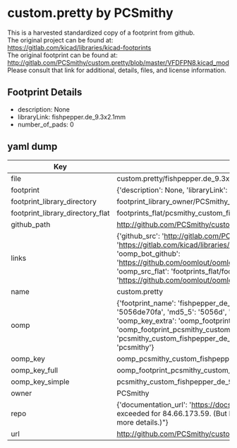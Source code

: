 # custom.pretty by PCSmithy  
This is a harvested standardized copy of a footprint from github.  
The original project can be found at:  
https://gitlab.com/kicad/libraries/kicad-footprints  
The original footprint can be found at:
http://gitlab.com/PCSmithy/custom.pretty/blob/master/VFDFPN8.kicad_mod
Please consult that link for additional, details, files, and license information.  
## Footprint Details
* description: None  
* libraryLink: fishpepper.de_9.3x2.1mm  
* number_of_pads: 0  
## yaml dump  
| Key | Value |  
| --- | --- |  
| file | custom.pretty/fishpepper.de_9.3x2.1mm.kicad_mod |  
| footprint | {'description': None, 'libraryLink': 'fishpepper.de_9.3x2.1mm', 'number_of_pads': 0} |  
| footprint_library_directory | footprint_library_owner/PCSmithy_custom.pretty |  
| footprint_library_directory_flat | footprints_flat/pcsmithy_custom_fishpepper_de_9_3x2_1mm/working |  
| github_path | http://github.com/PCSmithy/custom.pretty/blob/master/fishpepper.de_9.3x2.1mm.kicad_mod |  
| links | {'github_src': 'http://gitlab.com/PCSmithy/custom.pretty/blob/master/VFDFPN8.kicad_mod', 'github_src_repo': 'https://gitlab.com/kicad/libraries/kicad-footprints', 'oomp_bot': 'footprints/pcsmithy_custom_fishpepper_de_9_3x2_1mm/working', 'oomp_bot_github': 'https://github.com/oomlout/oomlout_oomp_footprint_bot/tree/main/footprints/pcsmithy_custom_fishpepper_de_9_3x2_1mm/working', 'oomp_src_flat': 'footprints_flat/footprints_flat/pcsmithy_custom_fishpepper_de_9_3x2_1mm/working', 'oomp_src_flat_github': 'https://github.com/oomlout/oomlout_oomp_footprint_src/tree/main/footprints_flat/pcsmithy_custom_fishpepper_de_9_3x2_1mm/working'} |  
| name | custom.pretty |  
| oomp | {'footprint_name': 'fishpepper_de_9_3x2_1mm', 'library_name': 'custom', 'md5': '5056de70fa8127a3cc08395a82aa91d7', 'md5_10': '5056de70fa', 'md5_5': '5056d', 'md5_6': '5056de', 'oomp_key': 'oomp_pcsmithy_custom_fishpepper_de_9_3x2_1mm', 'oomp_key_extra': 'oomp_footprint_pcsmithy_custom_fishpepper_de_9_3x2_1mm', 'oomp_key_full': 'oomp_footprint_pcsmithy_custom_fishpepper_de_9_3x2_1mm_5056de', 'oomp_key_simple': 'pcsmithy_custom_fishpepper_de_9_3x2_1mm', 'original_filename': 'custom.pretty/fishpepper.de_9.3x2.1mm.kicad_mod', 'owner_name': 'pcsmithy'} |  
| oomp_key | oomp_pcsmithy_custom_fishpepper_de_9_3x2_1mm |  
| oomp_key_full | oomp_footprint_pcsmithy_custom_fishpepper_de_9_3x2_1mm |  
| oomp_key_simple | pcsmithy_custom_fishpepper_de_9_3x2_1mm |  
| owner | PCSmithy |  
| repo | {'documentation_url': 'https://docs.github.com/rest/overview/resources-in-the-rest-api#rate-limiting', 'message': "API rate limit exceeded for 84.66.173.59. (But here's the good news: Authenticated requests get a higher rate limit. Check out the documentation for more details.)"} |  
| url | http://github.com/PCSmithy/custom.pretty |  

